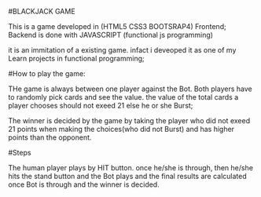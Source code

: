 #BLACKJACK GAME

This is a game developed in (HTML5 CSS3 BOOTSRAP4) Frontend; Backend is done with JAVASCRIPT (functional js programming)

it is an immitation of a existing game. infact i deveoped it as one of my Learn projects in functional programming;

#How to play the game:

THe game is always between one player against the Bot.
Both players have to randomly pick cards and see the value. the value of the total cards a player chooses should not exeed 21 else he or she Burst;

The winner is decided by the game by taking the player who did not exeed 21 points when making the choices(who did not Burst) and has higher points than the opponent.

#Steps

The human player plays by HIT button. once he/she is through, then he/she hits the stand button and the Bot plays and the final results are calculated once Bot is through and the winner is decided. 
